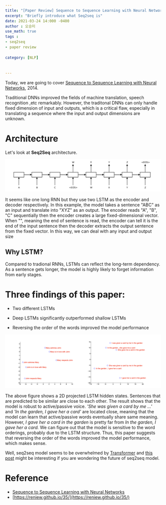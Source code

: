 ```yaml
---
title: "[Paper Review] Sequence to Sequence Learning with Neural Networks"
excerpt: "Briefly introduce what Seq2seq is"
date: 2021-03-24 14:000 -0400
author : 오승미
use_math: true
tags :
- seq2seq
- paper review

category: [NLP]


---
```




 Today, we are going to cover [Sequence to Sequence Learning with Neural Networks](https://arxiv.org/pdf/1409.3215.pdf), 2014.

Traditional DNNs improved the fields of machine translation, speech recognition ,etc remarkably. However, the traditonal DNNs can only handle fixed dimension of input and outputs, which is a critical flaw, especially in translating a sequence where the input and output dimensions are unknown.

# Architecture

Let's look at **Seq2Seq** architecture.

![seq2seq structure](/assets/2021-03-25-seq2seq.png)

It seems like one long RNN but they use two LSTM as the encoder and decoder respectively. In this example, the model takes a sentence "ABC" as an input and translate into "XYZ" as an output. The encoder reads "A", "B", "C" sequentially then the encoder creates a large fixed-dimensional vector. When "<EOS>", meaning the end of sentence is read, the encoder can tell it is the end of the input sentence then the decoder extracts the output sentence from the fixed vector. In this way, we can deal with any input and output size

## Why LSTM?

Compared to tradional RNNs, LSTMs can reflect the long-term dependency. As a sentence gets longer, the model is highly likely to forget information from early stages. 

# Three findings of this paper:

- Two different LSTMs

- Deep LSTMs significantly outperformed shallow LSTMs

- Reversing the order of the words improved the model performance

![seq2seq model analysis](/assets/2021-03-24-seq_analysis.png)

The above figure shows a 2D projected LSTM hidden states. Sentences that are predicted to be similar are close to each other. The result shows that the model is robust to active/passive voice. *'She was given a card by me ...'* and *'In the garden, I gave her a card'* are located close, meaning that the model can learn that active/passive words eventually share same meaning. However, *I gave her a card in the garden* is pretty far from *In the garden, I gave her a card.* We can figure out that the model is sensitive to the word orderings, probably due to the LSTM structure. Thus, this paper suggests that reversing the order of the words improved the model performance, which makes sense.

Well, seq2seq model seems to be overwhelmed by [Transformer](https://arxiv.org/abs/1706.03762) and [this post](https://towardsdatascience.com/is-the-race-over-for-seq2seq-models-adef2b24841c) might be interesting if you are wondering the future of seq2seq model.

# Reference

- [Sequence to Sequence Learning with Neural Networks](https://arxiv.org/pdf/1409.3215.pdf)
- [https://reniew.github.io/35/](https://reniew.github.io/35/)

